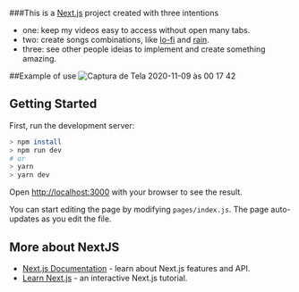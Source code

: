 ###This is a [Next.js](https://nextjs.org/) project created with three intentions
  - one: keep my videos easy to access without open many tabs.
  - two: create songs combinations, like [lo-fi](https://www.youtube.com/watch?v=5qap5aO4i9A) and [rain](https://www.youtube.com/watch?v=q76bMs-NwRk).
  - three: see other people ideias to implement and create something amazing.
  
##Example of use 
![Captura de Tela 2020-11-09 às 00 17 42](https://user-images.githubusercontent.com/54872368/98497023-5aede900-2219-11eb-97dd-3cb5059d015b.png)

## Getting Started

First, run the development server:

```bash
> npm install
> npm run dev
# or
> yarn
> yarn dev
```

Open [http://localhost:3000](http://localhost:3000) with your browser to see the result.

You can start editing the page by modifying `pages/index.js`. The page auto-updates as you edit the file.

## More about NextJS

- [Next.js Documentation](https://nextjs.org/docs) - learn about Next.js features and API.
- [Learn Next.js](https://nextjs.org/learn) - an interactive Next.js tutorial.

